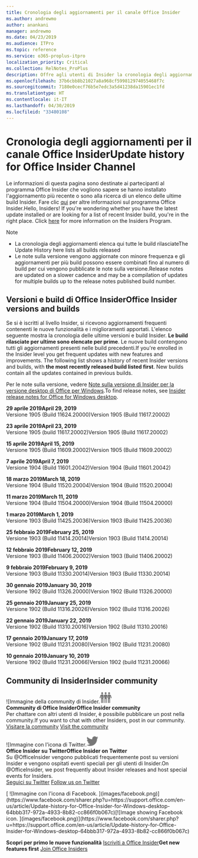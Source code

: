 ```yaml
---
title: Cronologia degli aggiornamenti per il canale Office Insider
ms.author: andrewmo
author: anankani
manager: andrewmo
ms.date: 04/23/2019
ms.audience: ITPro
ms.topic: reference
ms.service: o365-proplus-itpro
localization_priority: Critical
ms.collection: RelNotes_ProPlus
description: Offre agli utenti di Insider la cronologia degli aggiornamenti relativi alle versioni pubblicate nel circuito Insider Fast di Canale mensile per desktop Windows
ms.openlocfilehash: 37b6cbb8b21027a8a968cf599812974055468f7c
ms.sourcegitcommit: 7180e0cecf76b5e7edc3a5d41238da15901ec1fd
ms.translationtype: HT
ms.contentlocale: it-IT
ms.lasthandoff: 04/30/2019
ms.locfileid: "33480108"
---
```

# <a name="update-history-for-office-insider-channel"></a><span data-ttu-id="66cf5-103">Cronologia degli aggiornamenti per il canale Office Insider</span><span class="sxs-lookup"><span data-stu-id="66cf5-103">Update history for Office Insider Channel</span></span>

<span data-ttu-id="66cf5-p101">Le informazioni di questa pagina sono destinate ai partecipanti al programma Office Insider che vogliono sapere se hanno installato l'aggiornamento più recente o sono alla ricerca di un elenco delle ultime build Insider. Fare clic [qui](https://insider.office.com/) per altre informazioni sul programma Office Insider.</span><span class="sxs-lookup"><span data-stu-id="66cf5-p101">Hello, Insiders! If you're wondering whether you have the latest update installed or are looking for a list of recent Insider build, you're in the right place. Click [here](https://insider.office.com/) for more information on the Insiders Program.</span></span>

> [!NOTE]
> - <span data-ttu-id="66cf5-107">La cronologia degli aggiornamenti elenca qui tutte le build rilasciate</span><span class="sxs-lookup"><span data-stu-id="66cf5-107">The Update History here lists all builds released</span></span>
> - <span data-ttu-id="66cf5-108">Le note sulla versione vengono aggiornate con minore frequenza e gli aggiornamenti per più build possono essere combinati fino al numero di build per cui vengono pubblicate le note sulla versione.</span><span class="sxs-lookup"><span data-stu-id="66cf5-108">Release notes are updated on a slower cadence and may be a compilation of updates for multiple builds up to the release notes published build number.</span></span>



## <a name="office-insider-versions-and-builds"></a><span data-ttu-id="66cf5-109">Versioni e build di Office Insider</span><span class="sxs-lookup"><span data-stu-id="66cf5-109">Office Insider versions and builds</span></span>

<span data-ttu-id="66cf5-p102">Se si è iscritti al livello Insider, si ricevono aggiornamenti frequenti contenenti le nuove funzionalità e i miglioramenti apportati. L'elenco seguente mostra la cronologia delle ultime versioni e build Insider. **Le build rilasciate per ultime sono elencate per prime**. Le nuove build contengono tutti gli aggiornamenti presenti nelle build precedenti.</span><span class="sxs-lookup"><span data-stu-id="66cf5-p102">If you're enrolled in the Insider level you get frequent updates with new features and improvements. The following list shows a history of recent Insider versions and builds, with **the most recently released build listed first**. New builds contain all the updates contained in previous builds.</span></span> 

<span data-ttu-id="66cf5-113">Per le note sulla versione, vedere [Note sulla versione di Insider per la versione desktop di Office per Windows](https://docs.microsoft.com/it-IT/OfficeUpdates/release-notes-office-insider).</span><span class="sxs-lookup"><span data-stu-id="66cf5-113">To find release notes, see [Insider release notes for Office for Windows desktop](https://docs.microsoft.com/it-IT/OfficeUpdates/release-notes-office-insider).</span></span>

[//]: # (NON RIMUOVERE)

<span data-ttu-id="66cf5-115">**29 aprile 2019**</span><span class="sxs-lookup"><span data-stu-id="66cf5-115">**April 29, 2019**</span></span><br/>
<span data-ttu-id="66cf5-116">Versione 1905 (Build 11624.20000)</span><span class="sxs-lookup"><span data-stu-id="66cf5-116">Version 1905 (Build 11617.20002)</span></span><br/>

<span data-ttu-id="66cf5-117">**23 aprile 2019**</span><span class="sxs-lookup"><span data-stu-id="66cf5-117">**April 23, 2019**</span></span><br/> <span data-ttu-id="66cf5-118">Versione 1905 (build 11617.20002)</span><span class="sxs-lookup"><span data-stu-id="66cf5-118">Version 1905 (Build 11617.20002)</span></span><br/>

<span data-ttu-id="66cf5-119">**15 aprile 2019**</span><span class="sxs-lookup"><span data-stu-id="66cf5-119">**April 15, 2019**</span></span><br/> <span data-ttu-id="66cf5-120">Versione 1905 (Build 11609.20002)</span><span class="sxs-lookup"><span data-stu-id="66cf5-120">Version 1905 (Build 11609.20002)</span></span><br/>

<span data-ttu-id="66cf5-121">**7 aprile 2019**</span><span class="sxs-lookup"><span data-stu-id="66cf5-121">**April 7, 2019**</span></span><br/> <span data-ttu-id="66cf5-122">Versione 1904 (Build 11601.20042)</span><span class="sxs-lookup"><span data-stu-id="66cf5-122">Version 1904 (Build 11601.20042)</span></span><br/>

<span data-ttu-id="66cf5-123">**18 marzo 2019**</span><span class="sxs-lookup"><span data-stu-id="66cf5-123">**March 18, 2019**</span></span><br/> <span data-ttu-id="66cf5-124">Versione 1904 (Build 11520.20004)</span><span class="sxs-lookup"><span data-stu-id="66cf5-124">Version 1904 (Build 11520.20004)</span></span><br/>

<span data-ttu-id="66cf5-125">**11 marzo 2019**</span><span class="sxs-lookup"><span data-stu-id="66cf5-125">**March 11, 2019**</span></span><br/> <span data-ttu-id="66cf5-126">Versione 1904 (Build 11504.20000)</span><span class="sxs-lookup"><span data-stu-id="66cf5-126">Version 1904 (Build 11504.20000)</span></span><br/>

<span data-ttu-id="66cf5-127">**1 marzo 2019**</span><span class="sxs-lookup"><span data-stu-id="66cf5-127">**March 1, 2019**</span></span><br/> <span data-ttu-id="66cf5-128">Versione 1903 (Build 11425.20036)</span><span class="sxs-lookup"><span data-stu-id="66cf5-128">Version 1903 (Build 11425.20036)</span></span><br/> 

<span data-ttu-id="66cf5-129">**25 febbraio 2019**</span><span class="sxs-lookup"><span data-stu-id="66cf5-129">**February 25, 2019**</span></span><br/> <span data-ttu-id="66cf5-130">Versione 1903 (Build 11414.20014)</span><span class="sxs-lookup"><span data-stu-id="66cf5-130">Version 1903 (Build 11414.20014)</span></span><br/> 

<span data-ttu-id="66cf5-131">**12 febbraio 2019**</span><span class="sxs-lookup"><span data-stu-id="66cf5-131">**February 12, 2019**</span></span><br/> <span data-ttu-id="66cf5-132">Versione 1903 (Build 11406.20002)</span><span class="sxs-lookup"><span data-stu-id="66cf5-132">Version 1903 (Build 11406.20002)</span></span><br/> 

<span data-ttu-id="66cf5-133">**9 febbraio 2019**</span><span class="sxs-lookup"><span data-stu-id="66cf5-133">**February 9, 2019**</span></span><br/> <span data-ttu-id="66cf5-134">Versione 1903 (Build 11330.20014)</span><span class="sxs-lookup"><span data-stu-id="66cf5-134">Version 1903 (Build 11330.20014)</span></span><br/> 

<span data-ttu-id="66cf5-135">**30 gennaio 2019**</span><span class="sxs-lookup"><span data-stu-id="66cf5-135">**January 30, 2019**</span></span><br/> <span data-ttu-id="66cf5-136">Versione 1902 (Build 11326.20000)</span><span class="sxs-lookup"><span data-stu-id="66cf5-136">Version 1902 (Build 11326.20000)</span></span><br/> 

<span data-ttu-id="66cf5-137">**25 gennaio 2019**</span><span class="sxs-lookup"><span data-stu-id="66cf5-137">**January 25, 2019**</span></span><br/> <span data-ttu-id="66cf5-138">Versione 1902 (Build 11316.20026)</span><span class="sxs-lookup"><span data-stu-id="66cf5-138">Version 1902 (Build 11316.20026)</span></span><br/> 

<span data-ttu-id="66cf5-139">**22 gennaio 2019**</span><span class="sxs-lookup"><span data-stu-id="66cf5-139">**January 22, 2019**</span></span><br/> <span data-ttu-id="66cf5-140">Versione 1902 (Build 11310.20016)</span><span class="sxs-lookup"><span data-stu-id="66cf5-140">Version 1902 (Build 11310.20016)</span></span><br/> 

<span data-ttu-id="66cf5-141">**17 gennaio 2019**</span><span class="sxs-lookup"><span data-stu-id="66cf5-141">**January 17, 2019**</span></span><br/> <span data-ttu-id="66cf5-142">Versione 1902 (Build 11231.20080)</span><span class="sxs-lookup"><span data-stu-id="66cf5-142">Version 1902 (Build 11231.20080)</span></span><br/>

<span data-ttu-id="66cf5-143">**10 gennaio 2019**</span><span class="sxs-lookup"><span data-stu-id="66cf5-143">**January 10, 2019**</span></span><br/> <span data-ttu-id="66cf5-144">Versione 1902 (Build 11231.20066)</span><span class="sxs-lookup"><span data-stu-id="66cf5-144">Version 1902 (build 11231.20066)</span></span><br/> 


## <a name="insider-community"></a><span data-ttu-id="66cf5-145">Community di Insider</span><span class="sxs-lookup"><span data-stu-id="66cf5-145">Insider community</span></span>

<span data-ttu-id="66cf5-146">![Immagine della community di Insider.</span><span class="sxs-lookup"><span data-stu-id="66cf5-146">![Image showing insider community.</span></span> ](images/insidercommunity.png) <br/>
<span data-ttu-id="66cf5-147">**Community di Office Insider**</span><span class="sxs-lookup"><span data-stu-id="66cf5-147">**Office Insider community**</span></span><br/> <span data-ttu-id="66cf5-148">Per chattare con altri utenti di Insider, è possibile pubblicare un post nella community.</span><span class="sxs-lookup"><span data-stu-id="66cf5-148">If you want to chat with other Insiders, post in our community.</span></span><br/><span data-ttu-id="66cf5-149"> 
[Visitare la community](https://go.microsoft.com/fwlink/?linkid=843493)</span><span class="sxs-lookup"><span data-stu-id="66cf5-149"> 
[Visit the community](https://go.microsoft.com/fwlink/?linkid=843493)</span></span><br/> 

<span data-ttu-id="66cf5-150">![Immagine con l'icona di Twitter.</span><span class="sxs-lookup"><span data-stu-id="66cf5-150">![Image showing twitter icon.</span></span> ](images/twitter.png)<br/>
<span data-ttu-id="66cf5-151">**Office Insider su Twitter**</span><span class="sxs-lookup"><span data-stu-id="66cf5-151">**Office Insider on Twitter**</span></span><br/> <span data-ttu-id="66cf5-152">Su @OfficeInsider vengono pubblicati frequentemente post su versioni Insider e vengono ospitati eventi speciali per gli utenti di Insider.</span><span class="sxs-lookup"><span data-stu-id="66cf5-152">On @OfficeInsider, we post frequently about Insider releases and host special events for Insiders.</span></span><br/><span data-ttu-id="66cf5-153"> 
[Seguici su Twitter](https://go.microsoft.com/fwlink/?linkid=717717)</span><span class="sxs-lookup"><span data-stu-id="66cf5-153"> 
[Follow us on Twitter](https://go.microsoft.com/fwlink/?linkid=717717)</span></span><br/> 

<span data-ttu-id="66cf5-154">
  [
  ![Immagine con l'icona di Facebook. ](images/facebook.png)](https://www.facebook.com/sharer.php?u=https://support.office.com/en-us/article/Update-history-for-Office-Insider-for-Windows-desktop-64bbb317-972a-4933-8b82-cc866f0b067c)</span><span class="sxs-lookup"><span data-stu-id="66cf5-154">[![Image showing Facebook icon. ](images/facebook.png)](https://www.facebook.com/sharer.php?u=https://support.office.com/en-us/article/Update-history-for-Office-Insider-for-Windows-desktop-64bbb317-972a-4933-8b82-cc866f0b067c)</span></span>


<span data-ttu-id="66cf5-155">**Scopri per primo le nuove funzionalità**
[Iscriviti a Office Insider](https://insider.office.com/)</span><span class="sxs-lookup"><span data-stu-id="66cf5-155">**Get new features first**
[Join Office Insiders](https://insider.office.com/)</span></span>